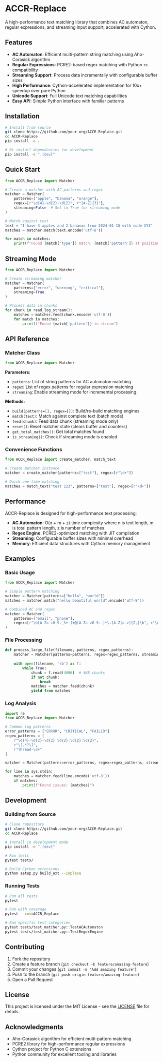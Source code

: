 # ACCR-Replace

A high-performance text matching library that combines AC automaton, regular expressions, and streaming input support, accelerated with Cython.

## Features

- **AC Automaton**: Efficient multi-pattern string matching using Aho-Corasick algorithm
- **Regular Expressions**: PCRE2-based regex matching with Python `re` compatibility
- **Streaming Support**: Process data incrementally with configurable buffer sizes
- **High Performance**: Cython-accelerated implementation for 10x+ speedup over pure Python
- **Unicode Support**: Full Unicode text matching capabilities
- **Easy API**: Simple Python interface with familiar patterns

## Installation

```bash
# Install from source
git clone https://github.com/your-org/ACCR-Replace.git
cd ACCR-Replace
pip install -e .

# Or install dependencies for development
pip install -e ".[dev]"
```

## Quick Start

```python
from ACCR_Replace import Matcher

# Create a matcher with AC patterns and regex
matcher = Matcher(
    patterns=["apple", "banana", "orange"],
    regex=[r"\d{4}-\d{2}-\d{2}", r"[A-Z]{3}"],
    streaming=False  # Set to True for streaming mode
)

# Match against text
text = "I have 3 apples and 2 bananas from 2024-01-15 with code XYZ"
matches = matcher.match(text.encode('utf-8'))

for match in matches:
    print(f"Found {match['type']} match: {match['pattern']} at position {match['start']}-{match['end']}")
```

## Streaming Mode

```python
from ACCR_Replace import Matcher

# Create streaming matcher
matcher = Matcher(
    patterns=["error", "warning", "critical"],
    streaming=True
)

# Process data in chunks
for chunk in read_log_stream():
    matches = matcher.feed(chunk.encode('utf-8'))
    for match in matches:
        print(f"Found {match['pattern']} in stream")
```

## API Reference

### Matcher Class

```python
from ACCR_Replace import Matcher
```

**Parameters:**
- `patterns`: List of string patterns for AC automaton matching
- `regex`: List of regex patterns for regular expression matching
- `streaming`: Enable streaming mode for incremental processing

**Methods:**
- `build(patterns=[], regex=[])`: Build/re-build matching engines
- `match(text)`: Match against complete text (batch mode)
- `feed(chunk)`: Feed data chunk (streaming mode only)
- `reset()`: Reset matcher state (clears buffer and counters)
- `get_total_matches()`: Get total matches found
- `is_streaming()`: Check if streaming mode is enabled

### Convenience Functions

```python
from ACCR_Replace import create_matcher, match_text

# Create matcher instance
matcher = create_matcher(patterns=["test"], regex=[r"\d+"])

# Quick one-time matching
matches = match_text("test 123", patterns=["test"], regex=[r"\d+"])
```

## Performance

ACCR-Replace is designed for high-performance text processing:

- **AC Automaton**: O(n + m + z) time complexity where n is text length, m is total pattern length, z is number of matches
- **Regex Engine**: PCRE2-optimized matching with JIT compilation
- **Streaming**: Configurable buffer sizes with minimal overhead
- **Memory**: Efficient data structures with Cython memory management

## Examples

### Basic Usage

```python
from ACCR_Replace import Matcher

# Simple pattern matching
matcher = Matcher(patterns=["hello", "world"])
matches = matcher.match("hello beautiful world".encode('utf-8'))

# Combined AC and regex
matcher = Matcher(
    patterns=["email", "phone"],
    regex=[r"\b[A-Za-z0-9._%+-]+@[A-Za-z0-9.-]+\.[A-Z|a-z]{2,}\b", r"\d{3}-\d{3}-\d{4}"]
)
```

### File Processing

```python
def process_large_file(filename, patterns, regex_patterns):
    matcher = Matcher(patterns=patterns, regex=regex_patterns, streaming=True)
    
    with open(filename, 'rb') as f:
        while True:
            chunk = f.read(4096)  # 4KB chunks
            if not chunk:
                break
            matches = matcher.feed(chunk)
            yield from matches
```

### Log Analysis

```python
import re
from ACCR_Replace import Matcher

# Common log patterns
error_patterns = ["ERROR", "CRITICAL", "FAILED"]
regex_patterns = [
    r"\d{4}-\d{2}-\d{2} \d{2}:\d{2}:\d{2}",
    r"\[.*?\]",
    r"thread-\d+"
]

matcher = Matcher(patterns=error_patterns, regex=regex_patterns, streaming=True)

for line in sys.stdin:
    matches = matcher.feed(line.encode('utf-8'))
    if matches:
        print(f"Found issues: {matches}")
```

## Development

### Building from Source

```bash
# Clone repository
git clone https://github.com/your-org/ACCR-Replace.git
cd ACCR-Replace

# Install in development mode
pip install -e ".[dev]"

# Run tests
pytest tests/

# Build Cython extensions
python setup.py build_ext --inplace
```

### Running Tests

```bash
# Run all tests
pytest

# Run with coverage
pytest --cov=ACCR_Replace

# Run specific test categories
pytest tests/test_matcher.py::TestACAutomaton
pytest tests/test_matcher.py::TestRegexEngine
```

## Contributing

1. Fork the repository
2. Create a feature branch (`git checkout -b feature/amazing-feature`)
3. Commit your changes (`git commit -m 'Add amazing feature'`)
4. Push to the branch (`git push origin feature/amazing-feature`)
5. Open a Pull Request

## License

This project is licensed under the MIT License - see the [LICENSE](LICENSE) file for details.

## Acknowledgments

- Aho-Corasick algorithm for efficient multi-pattern matching
- PCRE2 library for high-performance regular expressions
- Cython project for Python C extensions
- Python community for excellent tooling and libraries
